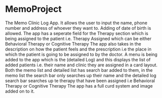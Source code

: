 # MemoProject
The Memo Clinic Log App. 
It allows the user to input the name, phone number and address of whoever they want to.
Adding of date of birth is allowed.
The app has a seperate field for the Therapy section which is being assigned to the patient i.e. Therapy Assigned which can be either Behavioral Therapy or Cognitive Therapy
The app also takes in the description on how the patient feels and the prescription i.e the place in which the patient is going to be assigned to by the doctor.
A menu is being added to the app which is the (detailed Log) and this displays the list of added patients i.e. their name and clinic they are assigned in a card layout.
Both the memo list and detailed list has  search bar added to them, in the memo list the search bar only searches up their name and the detailed log search bar searches up te therapy that have been assigned i.e Behavioral Therapy or Cognitive Therapy
The app has a full curd system and image added on to it.

